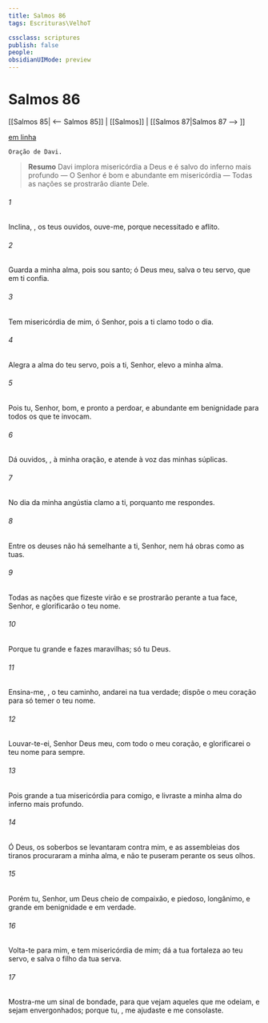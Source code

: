 ```yaml
---
title: Salmos 86
tags: Escrituras\VelhoT

cssclass: scriptures
publish: false
people:
obsidianUIMode: preview
---
```


# Salmos 86
[[Salmos 85| <-- Salmos 85]] | [[Salmos]] | [[Salmos 87|Salmos 87 --> ]]

[em linha](https://churchofjesuschrist.org/study/scriptures/ot/ps/86?lang=por)

```
Oração de Davi.
```

> __Resumo__
Davi implora misericórdia a Deus e é salvo do inferno mais profundo — O Senhor é bom e abundante em misericórdia — Todas as nações se prostrarão diante Dele.

###### 1 
Inclina, , os teus ouvidos,  ouve-me, porque  necessitado e aflito.

###### 2 
Guarda a minha alma, pois sou santo; ó Deus meu, salva o teu servo, que em ti confia.

###### 3 
Tem misericórdia de mim, ó Senhor, pois a ti clamo todo o dia.

###### 4 
Alegra a alma do teu servo, pois a ti, Senhor, elevo a minha alma.

###### 5 
Pois tu, Senhor,  bom, e pronto a perdoar, e abundante em benignidade para todos os que te invocam.

###### 6 
Dá ouvidos, , à minha oração, e atende à voz das minhas súplicas.

###### 7 
No dia da minha angústia clamo a ti, porquanto me respondes.

###### 8 
Entre os deuses não há semelhante a ti, Senhor, nem há obras como as tuas.

###### 9 
Todas as nações que fizeste virão e se prostrarão perante a tua face, Senhor, e glorificarão o teu nome.

###### 10 
Porque tu  grande e fazes maravilhas; só tu  Deus.

###### 11 
Ensina-me, , o teu caminho,  andarei na tua verdade; dispõe o meu coração para só temer o teu nome.

###### 12 
Louvar-te-ei, Senhor Deus meu, com todo o meu coração, e glorificarei o teu nome para sempre.

###### 13 
Pois grande  a tua misericórdia para comigo, e livraste a minha alma do inferno mais profundo.

###### 14 
Ó Deus, os soberbos se levantaram contra mim, e as assembleias dos tiranos procuraram a minha alma, e não te puseram perante os seus olhos.

###### 15 
Porém tu, Senhor,  um Deus cheio de compaixão, e piedoso, longânimo, e grande em benignidade e em verdade.

###### 16 
Volta-te para mim, e tem misericórdia de mim; dá a tua fortaleza ao teu servo, e salva o filho da tua serva.

###### 17 
Mostra-me um sinal de bondade, para que  vejam aqueles que me odeiam, e sejam envergonhados; porque tu, , me ajudaste e me consolaste.

